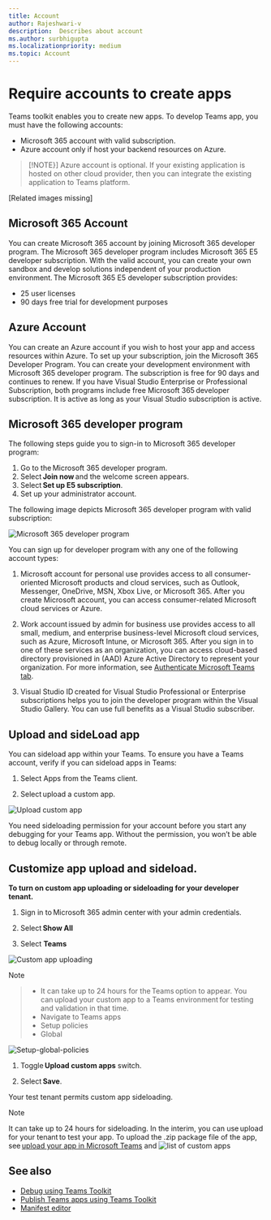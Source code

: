 ```yaml
---
title: Account
author: Rajeshwari-v
description:  Describes about account
ms.author: surbhigupta
ms.localizationpriority: medium
ms.topic: Account
---
```


# Require accounts to create apps

Teams toolkit enables you to create new apps. To develop Teams app, you must have the following accounts:

* Microsoft 365 account with valid subscription.
* Azure account only if host your backend resources on Azure.

> [!NOTE}]
> Azure account is optional. If your existing application is hosted on other cloud provider, then you can integrate the existing application to Teams platform.

[Related images missing]

## Microsoft 365 Account

You can create Microsoft 365 account by joining Microsoft 365 developer program. The Microsoft 365 developer program includes Microsoft 365 E5 developer subscription. With the valid account, you can create your own sandbox and develop solutions independent of your production environment. The Microsoft 365 E5 developer subscription provides:

* 25 user licenses
* 90 days free trial for development purposes

## Azure Account

You can create an Azure account if you wish to host your app and access resources within Azure. To set up your subscription, join the Microsoft 365 Developer Program. You can create your development environment with Microsoft 365 developer program. The subscription is free for 90 days and continues to renew. If you have Visual Studio Enterprise or Professional Subscription, both programs include free Microsoft 365 developer subscription. It is active as long as your Visual Studio subscription is active.

## Microsoft 365 developer program

The following steps guide you to sign-in to Microsoft 365 developer program:

1. Go to the Microsoft 365 developer program.
1. Select **Join now** and the welcome screen appears.
1. Select **Set up E5 subscription**.
1. Set up your administrator account.

The following image depicts Microsoft 365 developer program with valid subscription:

![Microsoft 365 developer program](~/assets/images/teams-toolkit-v2/microsoft365-developer-program.png)

You can sign up for developer program with any one of the following account types:

1. Microsoft account for personal use provides access to all consumer-oriented Microsoft products and cloud services, such as Outlook, Messenger, OneDrive, MSN, Xbox Live, or Microsoft 365. After you create Microsoft account, you can access consumer-related Microsoft cloud services or Azure.

1. Work account issued by admin for business use provides access to all small, medium, and enterprise business-level Microsoft cloud services, such as Azure, Microsoft Intune, or Microsoft 365. After you sign in  to one of these services as an organization, you can access cloud-based directory provisioned in (AAD) Azure Active Directory to represent your organization. For more information, see [Authenticate Microsoft Teams tab](../tabs/how-to/authentication/auth-tab-aad.md).

1. Visual Studio ID created for Visual Studio Professional or Enterprise subscriptions helps you to join the developer program within the Visual Studio Gallery. You can use full benefits as a Visual Studio subscriber.

## Upload and sideLoad app

You can sideload app within your Teams. To ensure you have a Teams account, verify if you can sideload apps in Teams:

1. Select Apps from the Teams client.

1. Select upload a custom app.

![Upload custom app](~/assets/images/teams-toolkit-v2/upload-custom-app-closeup.png)

You need sideloading permission for your account before you start any debugging for your Teams app. Without the permission, you won’t be able to debug locally or through remote.

## Customize app upload and sideload.

**To turn on custom app uploading or sideloading for your developer tenant.**

1. Sign in to Microsoft 365 admin center with your admin credentials.

1. Select **Show All**
1. Select **Teams**

![Custom app uploading](~/assets/images/teams-toolkit-v2/custom-app-uploading.png)

> [!Note]

> * It can take up to 24 hours for the Teams option to appear. You can upload your custom app to a Teams environment for testing and validation in that time.
> * Navigate to Teams apps
> * Setup policies
> * Global

![Setup-global-policies](~/assets/images/teams-toolkit-v2/global-setup-policies.png)

1. Toggle **Upload custom apps** switch.

1. Select **Save**.

Your test tenant permits custom app sideloading.

>[!Note]
> It can take up to 24 hours for sideloading. In the interim, you can use upload for your tenant to test your app. To upload the .zip package file of the app, see [upload your app in Microsoft Teams](../concepts/deploy-and-publish/apps-upload.md) and ![list of custom apps](~/assets/images/teams-toolkit-v2/list-custom-apps.png)

## See also

* [Debug using Teams Toolkit](teams-toolkit-debug.md)
* [Publish Teams apps using Teams Toolkit](teams-toolkit-publish.md)
* [Manifest editor](manifest-editor.md)